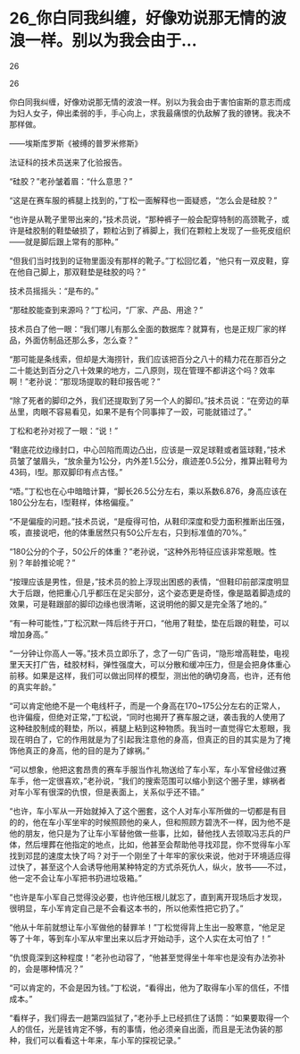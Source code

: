# 26_你白同我纠缠，好像劝说那无情的波浪一样。别以为我会由于...

26

26

你白同我纠缠，好像劝说那无情的波浪一样。别以为我会由于害怕宙斯的意志而成为妇人女子，伸出柔弱的手，手心向上，求我最痛恨的仇敌解了我的镣铐。我决不那样做。

——埃斯库罗斯《被缚的普罗米修斯》

法证科的技术员送来了化验报告。

“硅胶？”老孙皱着眉：“什么意思？”

“这是在赛车服的裤腿上找到的，”丁松一面解释也一面疑惑，“怎么会是硅胶？”

“也许是从靴子里带出来的，”技术员说，“那种裤子一般会配穿特制的高颈靴子，或许是硅胶制的鞋垫破损了，颗粒沾到了裤脚上，我们在颗粒上发现了一些死皮组织——就是脚后跟上常有的那种。”

“但我们当时找到的证物里面没有那样的靴子。”丁松回忆着，“他只有一双皮鞋，穿在他自己脚上，那双鞋垫是硅胶的吗？”

技术员摇摇头：“是布的。”

“那硅胶能查到来源吗？”丁松问，“厂家、产品、用途？”

技术员白了他一眼：“我们哪儿有那么全面的数据库？就算有，也是正规厂家的样品，外面仿制品还那么多，怎么查？”

“那可能是条线索，但却是大海捞针，我们应该把百分之八十的精力花在那百分之二十能达到百分之八十效果的地方，二八原则，现在管理不都讲这个吗？效率啊！”老孙说：“那现场提取的鞋印报告呢？”

“除了死者的脚印之外，我们还提取到了另一个人的脚印。”技术员说：“在旁边的草丛里，肉眼不容易看见，如果不是有个同事摔了一跤，可能就错过了。”

丁松和老孙对视了一眼：“说！”

“鞋底花纹边缘封口，中心凹陷而周边凸出，应该是一双足球鞋或者篮球鞋，”技术员皱了皱眉头，“放余量为1公分，内外差1.5公分，痕迹差0.5公分，推算出鞋号为43码，I型。那双脚印有点古怪。”

“唔。”丁松也在心中暗暗计算，“脚长26.5公分左右，乘以系数6.876，身高应该在180公分左右，I型鞋样，体格偏瘦。”

“不是偏瘦的问题。”技术员说，“是瘦得可怕，从鞋印深度和受力面积推断出压强，咳，直接说吧，他的体重居然只有50公斤左右，只到标准值的70%。”

“180公分的个子，50公斤的体重？”老孙说，“这种外形特征应该非常惹眼。性别？年龄推论呢？”

“按理应该是男性，但是，”技术员的脸上浮现出困惑的表情，“但鞋印前部深度明显大于后跟，他把重心几乎都压在足尖部分，这个姿态更是奇怪，像是踮着脚造成的效果，可是鞋跟部的脚印边缘也很清晰，这说明他的脚又是完全落了地的。”

“有一种可能性，”丁松沉默一阵后终于开口，“他用了鞋垫，垫在后跟的鞋垫，可以增加身高。”

“一分钟让你高人一等。”技术员立即乐了，念了一句广告词，“隐形增高鞋垫，电视里天天打广告，硅胶材料，弹性强度大，可以分散和缓冲压力，但是会把身体重心前移。如果是这样，我们可以做出同样的模型，测出他的确切身高，也许，还有他的真实年龄。”

“可以肯定他绝不是一个电线杆子，而是一个身高在170~175公分左右的正常人，也许偏瘦，但绝对正常，”丁松说，“同时也揭开了赛车服之谜，袭击我的人使用了这种硅胶制成的鞋垫，所以，裤腿上粘到这种物质。我当时一直觉得它太惹眼，我现在明白了，它的作用就是为了引起我注意他的身高，但真正的目的其实是为了掩饰他真正的身高，他的目的是为了嫁祸。”

“可以想象，他把这套昂贵的赛车手服当作礼物送给了车小军，车小军曾经做过赛车手，他一定很喜欢，”老孙说，“我们的搜索范围可以缩小到这个圈子里，嫁祸者对车小军有很深的仇恨，但是表面上，关系似乎还不错。”

“也许，车小军从一开始就掉入了这个圈套，这个人对车小军所做的一切都是有目的的，他在车小军坐牢的时候照顾他的亲人，但和照顾方碧洗不一样，因为他不是他的朋友，他只是为了让车小军替他做一些事，比如，替他找人去领取冯志兵的尸体，然后埋葬在他指定的地点，比如，他甚至会帮助他寻找邓昆，你不觉得车小军找到邓昆的速度太快了吗？对于一个刚坐了十年牢的家伙来说，他对于环境适应得过快了，甚至这个人会诱导他用某种特定的方式杀死仇人，纵火，放书——不过，他一定不会让车小军把书扔进垃圾箱。”

“也许是车小军自己觉得没必要，也许他压根儿就忘了，直到离开现场后才发现，很明显，车小军肯定自己是不会看这本书的，所以他索性把它扔了。”

“他从十年前就想让车小军做他的替罪羊！”丁松觉得背上生出一股寒意，“他足足等了十年，等到车小军从牢里出来以后才开始动手，这个人实在太可怕了！”

“仇恨竟深到这种程度！”老孙也动容了，“他甚至觉得坐十年牢也是没有办法弥补的，会是哪种情况？”

“可以肯定的，不会是因为钱。”丁松说，“看得出，他为了取得车小军的信任，不惜成本。”

“看样子，我们得去一趟第四监狱了，”老孙手上已经抓住了话筒：“如果要取得一个人的信任，光是钱肯定不够，有的事情，他必须亲自出面，而且是无法伪装的那种，我们可以看看这十年来，车小军的探视记录。”